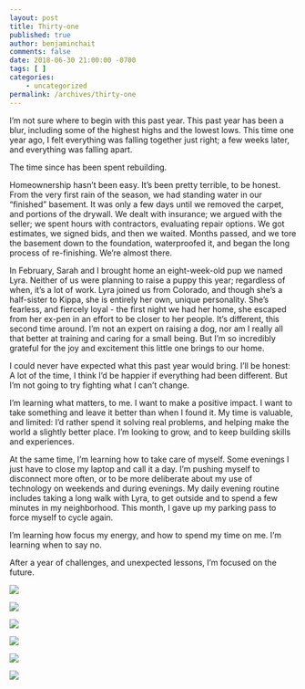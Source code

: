 ```yaml
---
layout: post
title: Thirty-one
published: true
author: benjaminchait
comments: false
date: 2018-06-30 21:00:00 -0700
tags: [ ]
categories:
    - uncategorized
permalink: /archives/thirty-one
---
```

I’m not sure where to begin with this past year. This past year has been a blur, including some of the highest highs and the lowest lows. This time one year ago, I felt everything was falling together just right; a few weeks later, and everything was falling apart.

The time since has been spent rebuilding.

Homeownership hasn’t been easy. It’s been pretty terrible, to be honest. From the very first rain of the season, we had standing water in our “finished” basement. It was only a few days until we removed the carpet, and portions of the drywall. We dealt with insurance; we argued with the seller; we spent hours with contractors, evaluating repair options. We got estimates, we signed bids, and then we waited. Months passed, and we tore the basement down to the foundation, waterproofed it, and began the long process of re-finishing. We’re almost there.

In February, Sarah and I brought home an eight-week-old pup we named Lyra. Neither of us were planning to raise a puppy this year; regardless of when, it’s a lot of work. Lyra joined us from Colorado, and though she’s a half-sister to Kippa, she is entirely her own, unique personality. She’s fearless, and fiercely loyal - the first night we had her home, she escaped from her ex-pen in an effort to be closer to her people. It’s different, this second time around. I’m not an expert on raising a dog, nor am I really all that better at training and caring for a small being. But I’m so incredibly grateful for the joy and excitement this little one brings to our home.

I could never have expected what this past year would bring. I’ll be honest: A lot of the time, I think I’d be happier if everything had been different. But I’m not going to try fighting what I can’t change.

I’m learning what matters, to me. I want to make a positive impact. I want to take something and leave it better than when I found it. My time is valuable, and limited: I’d rather spend it solving real problems, and helping make the world a slightly better place. I’m looking to grow, and to keep building skills and experiences.

At the same time, I’m learning how to take care of myself. Some evenings I just have to close my laptop and call it a day. I’m pushing myself to disconnect more often, or to be more deliberate about my use of technology on weekends and during evenings. My daily evening routine includes taking a long walk with Lyra, to get outside and to spend a few minutes in my neighborhood. This month, I gave up my parking pass to force myself to cycle again.

I’m learning how focus my energy, and how to spend my time on me. I’m learning when to say no.

After a year of challenges, and unexpected lessons, I’m focused on the future.

![][1]

![][2]

![][3]

![][4]

![][5]

![][6]

 [1]: /wp-content/uploads/2018/07/IMG_0814.jpg
 [2]: /wp-content/uploads/2018/07/016BA0D7-4AA1-4B89-9AF6-3C5D375A2E0E.jpg
 [3]: /wp-content/uploads/2018/07/369D5EB8-0306-4C4E-A8D6-A682CA6C2866.jpg
 [4]: /wp-content/uploads/2018/07/2C27F380-96E4-40C4-91CF-6F4A11E3B7A3.jpg
 [5]: /wp-content/uploads/2018/07/CE83A09C-04B3-4853-9809-AE9C9006F4A3.jpg
 [6]: /wp-content/uploads/2018/07/3311FD05-13A8-48AD-88AE-C87B5E58F4F9.jpg
